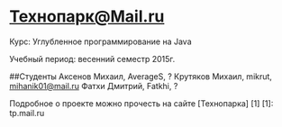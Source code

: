 Технопарк@Mail.ru
============
Курс: Углубленное программирование на Java

Учебный период: весенний семестр 2015г.

##Студенты
Аксенов Михаил, AverageS, ?
Крутяков Михаил, mikrut, mihanik01@mail.ru
Фатхи Дмитрий, Fatkhi, ?

Подробное о проекте можно прочесть на сайте [Технопарка] [1]
[1]: tp.mail.ru
